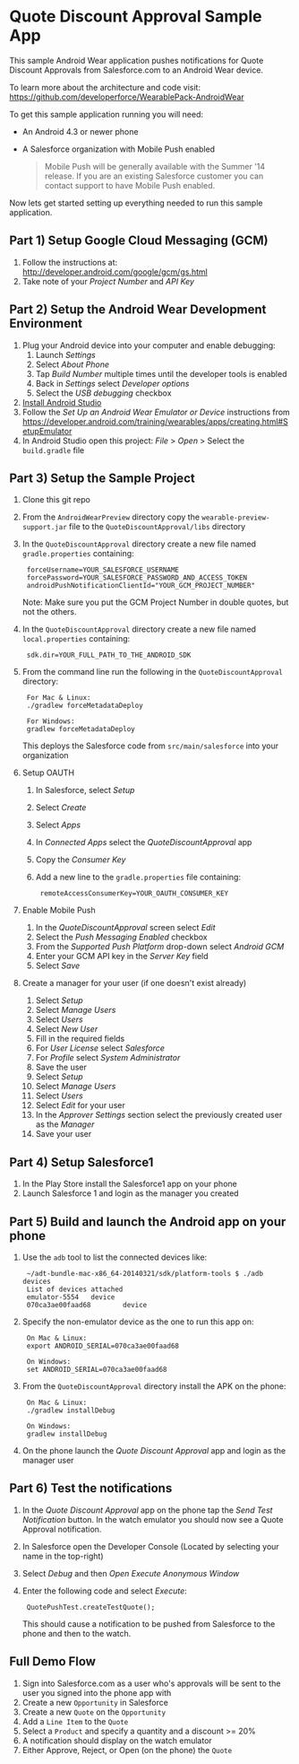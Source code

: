 # Quote Discount Approval Sample App

This sample Android Wear application pushes notifications for Quote Discount Approvals from Salesforce.com to an Android Wear device.

To learn more about the architecture and code visit: https://github.com/developerforce/WearablePack-AndroidWear

To get this sample application running you will need:
* An Android 4.3 or newer phone
* A Salesforce organization with Mobile Push enabled

    > Mobile Push will be generally available with the Summer '14 release.  If you are an existing Salesforce customer you can contact support to have Mobile Push enabled.

Now lets get started setting up everything needed to run this sample application.


## Part 1) Setup Google Cloud Messaging (GCM)

1. Follow the instructions at: http://developer.android.com/google/gcm/gs.html      
2. Take note of your *Project Number* and *API Key*


## Part 2) Setup the Android Wear Development Environment

1. Plug your Android device into your computer and enable debugging:
    1. Launch *Settings*
    2. Select *About Phone*
    3. Tap *Build Number* multiple times until the developer tools is enabled
    4. Back in *Settings* select *Developer options*
    5. Select the *USB debugging* checkbox
1. [Install Android Studio](https://developer.android.com/sdk/installing/studio.html)
1. Follow the *Set Up an Android Wear Emulator or Device* instructions from https://developer.android.com/training/wearables/apps/creating.html#SetupEmulator
1. In Android Studio open this project: *File* > *Open* > Select the `build.gradle` file


## Part 3) Setup the Sample Project

1. Clone this git repo
2. From the `AndroidWearPreview` directory copy the `wearable-preview-support.jar` file to the `QuoteDiscountApproval/libs` directory
3. In the `QuoteDiscountApproval` directory create a new file named `gradle.properties` containing:

        forceUsername=YOUR_SALESFORCE_USERNAME
        forcePassword=YOUR_SALESFORCE_PASSWORD_AND_ACCESS_TOKEN
        androidPushNotificationClientId="YOUR_GCM_PROJECT_NUMBER"
        
    Note: Make sure you put the GCM Project Number in double quotes, but not the others.

4. In the `QuoteDiscountApproval` directory create a new file named `local.properties` containing:

        sdk.dir=YOUR_FULL_PATH_TO_THE_ANDROID_SDK

5. From the command line run the following in the `QuoteDiscountApproval` directory:

        For Mac & Linux:
        ./gradlew forceMetadataDeploy
        
        For Windows:
        gradlew forceMetadataDeploy
    
    This deploys the Salesforce code from `src/main/salesforce` into your organization

6. Setup OAUTH
    1. In Salesforce, select *Setup*
    2. Select *Create*
    3. Select *Apps*
    4. In *Connected Apps* select the *QuoteDiscountApproval* app
    5. Copy the *Consumer Key*
    6. Add a new line to the `gradle.properties` file containing:
    
            remoteAccessConsumerKey=YOUR_OAUTH_CONSUMER_KEY

7. Enable Mobile Push
    1. In the *QuoteDiscountApproval* screen select *Edit*
    2. Select the *Push Messaging Enabled* checkbox
    3. From the *Supported Push Platform* drop-down select *Android GCM*
    4. Enter your GCM API key in the *Server Key* field
    5. Select *Save*

8. Create a manager for your user (if one doesn't exist already)
    1. Select *Setup*
    2. Select *Manage Users*
    3. Select *Users*
    4. Select *New User*
    5. Fill in the required fields
    6. For *User License* select *Salesforce*
    7. For *Profile* select *System Administrator*
    8. Save the user
    9. Select *Setup*
    10. Select *Manage Users*
    11. Select *Users*
    12. Select *Edit* for your user
    13. In the *Approver Settings* section select the previously created user as the *Manager*
    14. Save your user


## Part 4) Setup Salesforce1

1. In the Play Store install the Salesforce1 app on your phone
2. Launch Salesforce 1 and login as the manager you created


## Part 5) Build and launch the Android app on your phone

1. Use the `adb` tool to list the connected devices like:

        ~/adt-bundle-mac-x86_64-20140321/sdk/platform-tools $ ./adb devices
        List of devices attached 
        emulator-5554   device
        070ca3ae00faad68        device

2. Specify the non-emulator device as the one to run this app on:

        On Mac & Linux:
        export ANDROID_SERIAL=070ca3ae00faad68
        
        On Windows:
        set ANDROID_SERIAL=070ca3ae00faad68

3. From the `QuoteDiscountApproval` directory install the APK on the phone:

        On Mac & Linux:
        ./gradlew installDebug
        
        On Windows:
        gradlew installDebug

4. On the phone launch the *Quote Discount Approval* app and login as the manager user

## Part 6) Test the notifications

1. In the *Quote Discount Approval* app on the phone tap the *Send Test Notification* button.  In the watch emulator you should now see a Quote Approval notification.
2. In Salesforce open the Developer Console (Located by selecting your name in the top-right)
3. Select *Debug* and then *Open Execute Anonymous Window*
4. Enter the following code and select *Execute*:

        QuotePushTest.createTestQuote();
        
    This should cause a notification to be pushed from Salesforce to the phone and then to the watch.


## Full Demo Flow

1. Sign into Salesforce.com as a user who's approvals will be sent to the user you signed into the phone app with
2. Create a new `Opportunity` in Salesforce
3. Create a new `Quote` on the `Opportunity`
4. Add a `Line Item` to the `Quote`
5. Select a `Product` and specify a quantity and a discount >= 20%
6. A notification should display on the watch emulator
7. Either Approve, Reject, or Open (on the phone) the `Quote`
